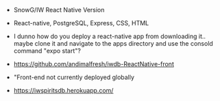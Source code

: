- SnowG/IW React Native Version

- React-native, PostgreSQL, Express, CSS, HTML

- I dunno how do you deploy a react-native app from downloading it.. maybe clone it and navigate to the
  apps directory and use the consold command "expo start"?

- https://github.com/andimalfresh/iwdb-ReactNative-front

- "Front-end not currently deployed globally

- https://iwspiritsdb.herokuapp.com/
